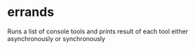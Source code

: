 errands
=======

Runs a list of console tools and prints result of each tool either asynchronously or synchronously
